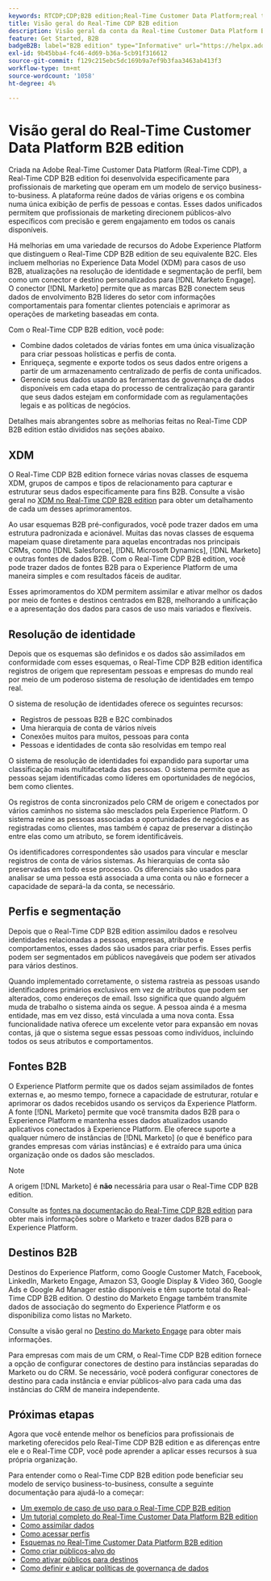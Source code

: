 ```yaml
---
keywords: RTCDP;CDP;B2B edition;Real-Time Customer Data Platform;real time customer data platform;real time cdp;b2b;cdp;Customer AI
title: Visão geral do Real-Time CDP B2B edition
description: Visão geral da conta da Real-time Customer Data Platform B2B Edition
feature: Get Started, B2B
badgeB2B: label="B2B edition" type="Informative" url="https://helpx.adobe.com/legal/product-descriptions/real-time-customer-data-platform-b2b-edition-prime-and-ultimate-packages.html newtab=true"
exl-id: 9b45bba4-fc46-4d69-b36a-5cb91f316612
source-git-commit: f129c215ebc5dc169b9a7ef9b3faa3463ab413f3
workflow-type: tm+mt
source-wordcount: '1058'
ht-degree: 4%

---
```


# Visão geral do Real-Time Customer Data Platform B2B edition

Criada na Adobe Real-Time Customer Data Platform (Real-Time CDP), a Real-Time CDP B2B edition foi desenvolvida especificamente para profissionais de marketing que operam em um modelo de serviço business-to-business. A plataforma reúne dados de várias origens e os combina numa única exibição de perfis de pessoas e contas. Esses dados unificados permitem que profissionais de marketing direcionem públicos-alvo específicos com precisão e gerem engajamento em todos os canais disponíveis.

Há melhorias em uma variedade de recursos do Adobe Experience Platform que distinguem o Real-Time CDP B2B edition de seu equivalente B2C. Eles incluem melhorias no Experience Data Model (XDM) para casos de uso B2B, atualizações na resolução de identidade e segmentação de perfil, bem como um conector e destino personalizados para [!DNL Marketo Engage]. O conector [!DNL Marketo] permite que as marcas B2B conectem seus dados de envolvimento B2B líderes do setor com informações comportamentais para fomentar clientes potenciais e aprimorar as operações de marketing baseadas em conta.

Com o Real-Time CDP B2B edition, você pode:

* Combine dados coletados de várias fontes em uma única visualização para criar pessoas holísticas e perfis de conta.
* Enriqueça, segmente e exporte todos os seus dados entre origens a partir de um armazenamento centralizado de perfis de conta unificados.
* Gerencie seus dados usando as ferramentas de governança de dados disponíveis em cada etapa do processo de centralização para garantir que seus dados estejam em conformidade com as regulamentações legais e as políticas de negócios.

Detalhes mais abrangentes sobre as melhorias feitas no Real-Time CDP B2B edition estão divididos nas seções abaixo.

## XDM

O Real-Time CDP B2B edition fornece várias novas classes de esquema XDM, grupos de campos e tipos de relacionamento para capturar e estruturar seus dados especificamente para fins B2B. Consulte a visão geral no [XDM no Real-Time CDP B2B edition](./schemas/b2b.md) para obter um detalhamento de cada um desses aprimoramentos.

Ao usar esquemas B2B pré-configurados, você pode trazer dados em uma estrutura padronizada e acionável. Muitas das novas classes de esquema mapeiam quase diretamente para aquelas encontradas nos principais CRMs, como [!DNL Salesforce], [!DNL Microsoft Dynamics], [!DNL Marketo] e outras fontes de dados B2B. Com o Real-Time CDP B2B edition, você pode trazer dados de fontes B2B para o Experience Platform de uma maneira simples e com resultados fáceis de auditar.

Esses aprimoramentos do XDM permitem assimilar e ativar melhor os dados por meio de fontes e destinos centrados em B2B, melhorando a unificação e a apresentação dos dados para casos de uso mais variados e flexíveis.

## Resolução de identidade

Depois que os esquemas são definidos e os dados são assimilados em conformidade com esses esquemas, o Real-Time CDP B2B edition identifica registros de origem que representam pessoas e empresas do mundo real por meio de um poderoso sistema de resolução de identidades em tempo real.

O sistema de resolução de identidades oferece os seguintes recursos:

* Registros de pessoas B2B e B2C combinados
* Uma hierarquia de conta de vários níveis
* Conexões muitos para muitos, pessoas para conta
* Pessoas e identidades de conta são resolvidas em tempo real

O sistema de resolução de identidades foi expandido para suportar uma classificação mais multifacetada das pessoas. O sistema permite que as pessoas sejam identificadas como líderes em oportunidades de negócios, bem como clientes.

Os registros de conta sincronizados pelo CRM de origem e conectados por vários caminhos no sistema são mesclados pela Experience Platform. O sistema reúne as pessoas associadas a oportunidades de negócios e as registradas como clientes, mas também é capaz de preservar a distinção entre elas como um atributo, se forem identificáveis.

Os identificadores correspondentes são usados para vincular e mesclar registros de conta de vários sistemas. As hierarquias de conta são preservadas em todo esse processo. Os diferenciais são usados para analisar se uma pessoa está associada a uma conta ou não e fornecer a capacidade de separá-la da conta, se necessário.

## Perfis e segmentação

Depois que o Real-Time CDP B2B edition assimilou dados e resolveu identidades relacionadas a pessoas, empresas, atributos e comportamentos, esses dados são usados para criar perfis. Esses perfis podem ser segmentados em públicos navegáveis que podem ser ativados para vários destinos.

Quando implementado corretamente, o sistema rastreia as pessoas usando identificadores primários exclusivos em vez de atributos que podem ser alterados, como endereços de email. Isso significa que quando alguém muda de trabalho o sistema ainda os segue. A pessoa ainda é a mesma entidade, mas em vez disso, está vinculada a uma nova conta. Essa funcionalidade nativa oferece um excelente vetor para expansão em novas contas, já que o sistema segue essas pessoas como indivíduos, incluindo todos os seus atributos e comportamentos.

## Fontes B2B

O Experience Platform permite que os dados sejam assimilados de fontes externas e, ao mesmo tempo, fornece a capacidade de estruturar, rotular e aprimorar os dados recebidos usando os serviços da Experience Platform. A fonte [!DNL Marketo] permite que você transmita dados B2B para o Experience Platform e mantenha esses dados atualizados usando aplicativos conectados à Experience Platform. Ele oferece suporte a qualquer número de instâncias de [!DNL Marketo] (o que é benéfico para grandes empresas com várias instâncias) e é extraído para uma única organização onde os dados são mesclados.

>[!NOTE]
>
>A origem [!DNL Marketo] é **não** necessária para usar o Real-Time CDP B2B edition.

Consulte as [fontes na documentação do Real-Time CDP B2B edition](./sources/b2b.md) para obter mais informações sobre o Marketo e trazer dados B2B para o Experience Platform.

## Destinos B2B

Destinos do Experience Platform, como Google Customer Match, Facebook, LinkedIn, Marketo Engage, Amazon S3, Google Display &amp; Video 360, Google Ads e Google Ad Manager estão disponíveis e têm suporte total do Real-Time CDP B2B edition. O destino do Marketo Engage também transmite dados de associação do segmento do Experience Platform e os disponibiliza como listas no Marketo.

Consulte a visão geral no [Destino do Marketo Engage](../destinations/catalog/adobe/marketo-engage.md) para obter mais informações.

Para empresas com mais de um CRM, o Real-Time CDP B2B edition fornece a opção de configurar conectores de destino para instâncias separadas do Marketo ou do CRM. Se necessário, você poderá configurar conectores de destino para cada instância e enviar públicos-alvo para cada uma das instâncias do CRM de maneira independente.

## Próximas etapas

Agora que você entende melhor os benefícios para profissionais de marketing oferecidos pelo Real-Time CDP B2B edition e as diferenças entre ele e o Real-Time CDP, você pode aprender a aplicar esses recursos à sua própria organização.

Para entender como o Real-Time CDP B2B edition pode beneficiar seu modelo de serviço business-to-business, consulte a seguinte documentação para ajudá-lo a começar:

* [Um exemplo de caso de uso para o Real-Time CDP B2B edition](./b2b-use-case.md)
* [Um tutorial completo do Real-Time Customer Data Platform B2B edition](./b2b-tutorial.md)
* [Como assimilar dados](./sources/b2b.md)
* [Como acessar perfis](./profile/profile-overview.md)
* [Esquemas no Real-Time Customer Data Platform B2B edition](./schemas/b2b.md)
* [Como criar públicos-alvo do](./segmentation/b2b.md)
* [Como ativar públicos para destinos](./destinations/b2b.md)
* [Como definir e aplicar políticas de governança de dados](./privacy/data-governance-overview.md)
